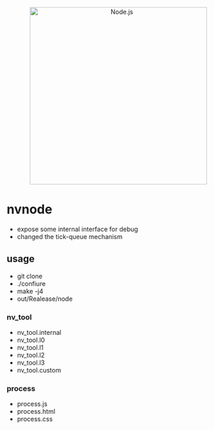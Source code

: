 <!--lint disable no-literal-urls-->
<p align="center">
  <a href="https://nodejs.org/">
    <img
      alt="Node.js"
      src="https://nodejs.org/static/images/logo-light.svg"
      width="400"
    />
  </a>
</p>

nvnode
======
- expose some internal interface for debug
- changed the tick-queue mechanism

usage
-----
- git clone
- ./confiure
- make -j4
- out/Realease/node

### nv_tool

- nv_tool.internal              
- nv_tool.l0
- nv_tool.l1                    
- nv_tool.l2                    
- nv_tool.l3
- nv_tool.custom 

### process

- process.js
- process.html
- process.css



